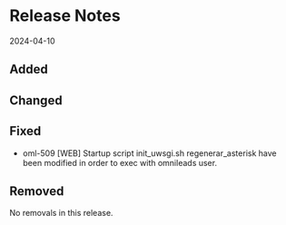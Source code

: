 # Release Notes
2024-04-10

## Added


## Changed


## Fixed

- oml-509 [WEB] Startup script init_uwsgi.sh regenerar_asterisk have been modified in order to exec with omnileads user.

## Removed

No removals in this release.
